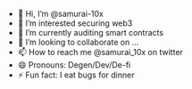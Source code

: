 - 👋 Hi, I’m @samurai-10x
- 👀 I’m interested securing web3
- 🌱 I’m currently auditing smart contracts
- 💞️ I’m looking to collaborate on ...
- 📫 How to reach me @samurai_10x on twitter
- 😄 Pronouns: Degen/Dev/De-fi
- ⚡ Fun fact: I eat bugs for dinner

<!---
samurai-10x/samurai-10x is a ✨ special ✨ repository because its `README.md` (this file) appears on your GitHub profile.
You can click the Preview link to take a look at your changes.
--->
